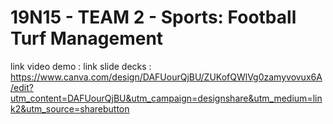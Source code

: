 # 19N15 - TEAM 2 - Sports: Football Turf Management
link video demo :
<space>  <space>
link slide decks : https://www.canva.com/design/DAFUourQjBU/ZUKofQWlVg0zamyvovux6A/edit?utm_content=DAFUourQjBU&utm_campaign=designshare&utm_medium=link2&utm_source=sharebutton
